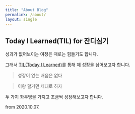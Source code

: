 ```yaml
---
title: "About Blog"
permalink: /about/
layout: single
---
```


## Today I Learned(TIL) for 잔디심기

성과가 없어보이는 여정은 때로는 힘들기도 합니다.

그래서 [TIL(Today I Learned)]({{site.url}}/categories/#til)를 통해 제 성장을 심어보고자 합니다.

>성장이 없는 배움은 없다

>이왕 할거면 제대로 하자

두 가지 좌우명을 가지고 조금씩 성장해보고자 합니다.

from 2020.10.07.